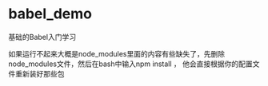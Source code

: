 # babel_demo
基础的Babel入门学习

如果运行不起来大概是node_modules里面的内容有些缺失了，先删除node_modules文件，然后在bash中输入npm install ，
他会直接根据你的配置文件重新装好那些包
